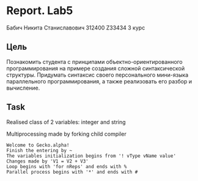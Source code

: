 # Report. Lab5
Бабич Никита Станиславович 312400 Z33434 3 курс

## Цель
Познакомить студента с принципами объектно-ориентированного программирования
на примере создания сложной синтаксической структуры. Придумать синтаксис своего
персонального мини-языка параллельного программирования, а также реализовать
его разбор и вычисление.

## Task

Realised class of 2 variables: integer and string

Multiprocessing made by forking child compiler

    Welcome to Gecko.alpha!
    Finish the entering by ~
    The variables initialization begins from '! vType vName value'
    Changes made by 'V1 = V2 + V3'
    Loop begins with 'for nReps' and ends with %
    Parallel process begins with '*' and ends with #